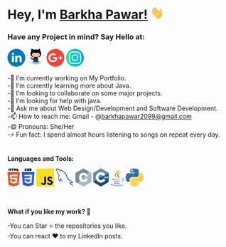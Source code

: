 # Hey, I'm [Barkha Pawar!](https://barkha2099.github.io/) <img src="https://github.com/Barkha2099/Barkha2099/blob/main/logos/Hi.gif" width="30px">

<h3><strong><strong>Have any Project in mind? <strong>Say Hello at:</strong> </strong></strong></h3>

<a href="https://www.linkedin.com/in/barkha-pawar-773514211/"><img src="https://github.com/Barkha2099/Barkha2099/blob/main/logos/linkedin.png" width="40"/></a>
<a href="https://github.com/Barkha2099"><img src="https://github.com/Barkha2099/Barkha2099/blob/main/logos/github-octocat.svg" width="40"/></a>
<a href="mailto:barkhapawar2099@gmail.com"><img src="https://github.com/Barkha2099/Barkha2099/blob/main/logos/google-plus.png" width="40"/></a>
<a href="https://instagram.com/__b_a_r_k_h_a__/"><img src="https://github.com/Barkha2099/Barkha2099/blob/main/logos/instagram.png" width="40"/></a><br>

-🔭 I’m currently working on My Portfolio.<br>
-🌱 I’m currently learning more about Java.<br>
-👯 I’m looking to collaborate on some major projects.<br>
-🤔 I’m looking for help with java.<br>
-💬 Ask me about Web Design/Development and Software Development.<br>
-📫 How to reach me: Gmail - @barkhapawar2099@gmail.com<br>
-😄 Pronouns: She/Her<br>
-⚡ Fun fact: I spend almost hours listening to songs on repeat every day.<br><br>

**Languages and Tools:**  

<code><img height="40" src="https://github.com/Barkha2099/Barkha2099/blob/main/logos/html-5.svg"></code>
<code><img height="40" src="https://github.com/Barkha2099/Barkha2099/blob/main/logos/css-3.svg"></code>
<code><img height="40" src="https://github.com/Barkha2099/Barkha2099/blob/main/logos/javascript.svg"></code>
<code><img height="40" src="https://github.com/Barkha2099/Barkha2099/blob/main/logos/mysql.svg"></code>
<code><img height="40" src="https://github.com/Barkha2099/Barkha2099/blob/main/logos/c.svg"></code>
<code><img height="40" src="https://github.com/Barkha2099/Barkha2099/blob/main/logos/c-plusplus.svg"></code>
<code><img height="40" src="https://github.com/Barkha2099/Barkha2099/blob/main/logos/java.svg"></code>
<code><img height="40" src="https://github.com/Barkha2099/Barkha2099/blob/main/logos/python.svg"></code>

<br>

<strong><strong>What if you like my work? 🤩 </strong></strong><br>

-You can Star ⭐ the repositories you like.<br>
-You can react ❤️ to my LinkedIn posts.<br>

